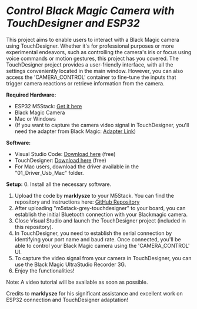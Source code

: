 # *Control Black Magic Camera with TouchDesigner and ESP32*

This project aims to enable users to interact with a Black Magic camera using TouchDesigner. Whether it's for professional purposes or more experimental endeavors, such as controlling the camera's iris or focus using voice commands or motion gestures, this project has you covered. The TouchDesigner project provides a user-friendly interface, with all the settings conveniently located in the main window. However, you can also access the 'CAMERA_CONTROL' container to fine-tune the inputs that trigger camera reactions or retrieve information from the camera.

**Required Hardware:**
- ESP32 M5Stack: [Get it here](https://shop.m5stack.com/products/basic-core-iot-development-kit?variant=16804801937498)
- Black Magic Camera
- Mac or Windows
- (If you want to capture the camera video signal in TouchDesigner, you'll need the adapter from Black Magic: [Adapter Link](https://www.blackmagicdesign.com/fr/products/ultrastudio/techspecs/W-DLUS-12))

**Software:**
- Visual Studio Code: [Download here](https://code.visualstudio.com/) (free)
- TouchDesigner: [Download here](https://derivative.ca/download) (free)
- For Mac users, download the driver available in the "01_Driver_Usb_Mac" folder.

**Setup:**
0. Install all the necessary software.
1. Upload the code by **marklysze** to your M5Stack. You can find the repository and instructions here: [GitHub Repository](https://github.com/marklysze/Magic-Pocket-Control-ESP32)
2. After uploading "m5stack-grey-touchdesigner" to your board, you can establish the initial Bluetooth connection with your Blackmagic camera.
3. Close Visual Studio and launch the TouchDesigner project (included in this repository).
4. In TouchDesigner, you need to establish the serial connection by identifying your port name and baud rate. Once connected, you'll be able to control your Black Magic camera using the 'CAMERA_CONTROL' UI.
5. To capture the video signal from your camera in TouchDesigner, you can use the Black Magic UltraStudio Recorder 3G.
6. Enjoy the functionalities!

Note: A video tutorial will be available as soon as possible.

Credits to **marklysze** for his significant assistance and excellent work on ESP32 connection and TouchDesigner adaptation!
